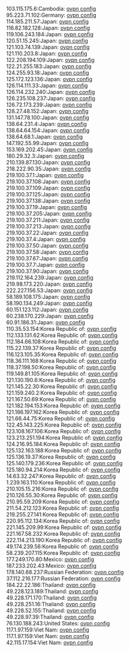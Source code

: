 103.115.175.6:Cambodia: [ovpn config](vpn/103_115_175_6.ovpn)  
95.223.71.102:Germany: [ovpn config](vpn/95_223_71_102.ovpn)  
114.185.211.57:Japan: [ovpn config](vpn/114_185_211_57.ovpn)  
116.82.182.128:Japan: [ovpn config](vpn/116_82_182_128.ovpn)  
119.106.243.184:Japan: [ovpn config](vpn/119_106_243_184.ovpn)  
120.51.15.245:Japan: [ovpn config](vpn/120_51_15_245.ovpn)  
121.103.74.139:Japan: [ovpn config](vpn/121_103_74_139.ovpn)  
121.110.203.8:Japan: [ovpn config](vpn/121_110_203_8.ovpn)  
122.208.194.109:Japan: [ovpn config](vpn/122_208_194_109.ovpn)  
122.21.255.183:Japan: [ovpn config](vpn/122_21_255_183.ovpn)  
124.255.93.18:Japan: [ovpn config](vpn/124_255_93_18.ovpn)  
125.172.123.136:Japan: [ovpn config](vpn/125_172_123_136.ovpn)  
126.114.111.33:Japan: [ovpn config](vpn/126_114_111_33.ovpn)  
126.114.232.240:Japan: [ovpn config](vpn/126_114_232_240.ovpn)  
126.235.108.237:Japan: [ovpn config](vpn/126_235_108_237.ovpn)  
126.72.173.239:Japan: [ovpn config](vpn/126_72_173_239.ovpn)  
128.27.48.152:Japan: [ovpn config](vpn/128_27_48_152.ovpn)  
131.147.78.100:Japan: [ovpn config](vpn/131_147_78_100.ovpn)  
138.64.231.4:Japan: [ovpn config](vpn/138_64_231_4.ovpn)  
138.64.64.154:Japan: [ovpn config](vpn/138_64_64_154.ovpn)  
138.64.68.1:Japan: [ovpn config](vpn/138_64_68_1.ovpn)  
147.192.55.99:Japan: [ovpn config](vpn/147_192_55_99.ovpn)  
153.169.202.45:Japan: [ovpn config](vpn/153_169_202_45.ovpn)  
180.29.32.3:Japan: [ovpn config](vpn/180_29_32_3.ovpn)  
210.139.87.130:Japan: [ovpn config](vpn/210_139_87_130.ovpn)  
218.222.90.35:Japan: [ovpn config](vpn/218_222_90_35.ovpn)  
219.100.37.1:Japan: [ovpn config](vpn/219_100_37_1.ovpn)  
219.100.37.108:Japan: [ovpn config](vpn/219_100_37_108.ovpn)  
219.100.37.109:Japan: [ovpn config](vpn/219_100_37_109.ovpn)  
219.100.37.125:Japan: [ovpn config](vpn/219_100_37_125.ovpn)  
219.100.37.138:Japan: [ovpn config](vpn/219_100_37_138.ovpn)  
219.100.37.19:Japan: [ovpn config](vpn/219_100_37_19.ovpn)  
219.100.37.205:Japan: [ovpn config](vpn/219_100_37_205.ovpn)  
219.100.37.211:Japan: [ovpn config](vpn/219_100_37_211.ovpn)  
219.100.37.213:Japan: [ovpn config](vpn/219_100_37_213.ovpn)  
219.100.37.22:Japan: [ovpn config](vpn/219_100_37_22.ovpn)  
219.100.37.4:Japan: [ovpn config](vpn/219_100_37_4.ovpn)  
219.100.37.50:Japan: [ovpn config](vpn/219_100_37_50.ovpn)  
219.100.37.58:Japan: [ovpn config](vpn/219_100_37_58.ovpn)  
219.100.37.67:Japan: [ovpn config](vpn/219_100_37_67.ovpn)  
219.100.37.7:Japan: [ovpn config](vpn/219_100_37_7.ovpn)  
219.100.37.90:Japan: [ovpn config](vpn/219_100_37_90.ovpn)  
219.112.164.239:Japan: [ovpn config](vpn/219_112_164_239.ovpn)  
219.98.173.220:Japan: [ovpn config](vpn/219_98_173_220.ovpn)  
222.227.156.53:Japan: [ovpn config](vpn/222_227_156_53.ovpn)  
58.189.108.175:Japan: [ovpn config](vpn/58_189_108_175.ovpn)  
58.190.134.249:Japan: [ovpn config](vpn/58_190_134_249.ovpn)  
60.151.123.112:Japan: [ovpn config](vpn/60_151_123_112.ovpn)  
60.238.170.229:Japan: [ovpn config](vpn/60_238_170_229.ovpn)  
60.91.186.31:Japan: [ovpn config](vpn/60_91_186_31.ovpn)  
110.35.53.154:Korea Republic of: [ovpn config](vpn/110_35_53_154.ovpn)  
112.133.131.62:Korea Republic of: [ovpn config](vpn/112_133_131_62.ovpn)  
112.184.66.108:Korea Republic of: [ovpn config](vpn/112_184_66_108.ovpn)  
115.22.139.37:Korea Republic of: [ovpn config](vpn/115_22_139_37.ovpn)  
116.123.105.35:Korea Republic of: [ovpn config](vpn/116_123_105_35.ovpn)  
118.36.111.168:Korea Republic of: [ovpn config](vpn/118_36_111_168.ovpn)  
118.37.198.50:Korea Republic of: [ovpn config](vpn/118_37_198_50.ovpn)  
119.149.81.105:Korea Republic of: [ovpn config](vpn/119_149_81_105.ovpn)  
121.130.190.6:Korea Republic of: [ovpn config](vpn/121_130_190_6.ovpn)  
121.145.22.30:Korea Republic of: [ovpn config](vpn/121_145_22_30.ovpn)  
121.159.240.2:Korea Republic of: [ovpn config](vpn/121_159_240_2.ovpn)  
121.167.50.69:Korea Republic of: [ovpn config](vpn/121_167_50_69.ovpn)  
121.182.194.153:Korea Republic of: [ovpn config](vpn/121_182_194_153.ovpn)  
121.186.197.162:Korea Republic of: [ovpn config](vpn/121_186_197_162.ovpn)  
121.66.44.75:Korea Republic of: [ovpn config](vpn/121_66_44_75.ovpn)  
122.45.143.225:Korea Republic of: [ovpn config](vpn/122_45_143_225.ovpn)  
123.108.167.106:Korea Republic of: [ovpn config](vpn/123_108_167_106.ovpn)  
123.213.251.194:Korea Republic of: [ovpn config](vpn/123_213_251_194.ovpn)  
124.216.95.184:Korea Republic of: [ovpn config](vpn/124_216_95_184.ovpn)  
125.132.163.188:Korea Republic of: [ovpn config](vpn/125_132_163_188.ovpn)  
125.136.19.37:Korea Republic of: [ovpn config](vpn/125_136_19_37.ovpn)  
125.140.179.236:Korea Republic of: [ovpn config](vpn/125_140_179_236.ovpn)  
125.180.94.214:Korea Republic of: [ovpn config](vpn/125_180_94_214.ovpn)  
14.63.32.247:Korea Republic of: [ovpn config](vpn/14_63_32_247.ovpn)  
1.239.163.110:Korea Republic of: [ovpn config](vpn/1_239_163_110.ovpn)  
210.105.15.216:Korea Republic of: [ovpn config](vpn/210_105_15_216.ovpn)  
210.126.55.30:Korea Republic of: [ovpn config](vpn/210_126_55_30.ovpn)  
210.95.59.209:Korea Republic of: [ovpn config](vpn/210_95_59_209.ovpn)  
211.54.212.123:Korea Republic of: [ovpn config](vpn/211_54_212_123.ovpn)  
219.255.27.141:Korea Republic of: [ovpn config](vpn/219_255_27_141.ovpn)  
220.95.112.134:Korea Republic of: [ovpn config](vpn/220_95_112_134.ovpn)  
221.145.209.99:Korea Republic of: [ovpn config](vpn/221_145_209_99.ovpn)  
221.167.58.232:Korea Republic of: [ovpn config](vpn/221_167_58_232.ovpn)  
222.114.213.190:Korea Republic of: [ovpn config](vpn/222_114_213_190.ovpn)  
49.174.239.56:Korea Republic of: [ovpn config](vpn/49_174_239_56.ovpn)  
58.239.207.115:Korea Republic of: [ovpn config](vpn/58_239_207_115.ovpn)  
177.249.170.80:Mexico: [ovpn config](vpn/177_249_170_80.ovpn)  
187.233.202.43:Mexico: [ovpn config](vpn/187_233_202_43.ovpn)  
178.140.68.237:Russian Federation: [ovpn config](vpn/178_140_68_237.ovpn)  
37.112.216.177:Russian Federation: [ovpn config](vpn/37_112_216_177.ovpn)  
184.22.22.186:Thailand: [ovpn config](vpn/184_22_22_186.ovpn)  
49.228.123.189:Thailand: [ovpn config](vpn/49_228_123_189.ovpn)  
49.228.171.170:Thailand: [ovpn config](vpn/49_228_171_170.ovpn)  
49.228.251.16:Thailand: [ovpn config](vpn/49_228_251_16.ovpn)  
49.228.52.155:Thailand: [ovpn config](vpn/49_228_52_155.ovpn)  
49.228.97.39:Thailand: [ovpn config](vpn/49_228_97_39.ovpn)  
76.130.188.243:United States: [ovpn config](vpn/76_130_188_243.ovpn)  
117.1.97.159:Viet Nam: [ovpn config](vpn/117_1_97_159.ovpn)  
117.1.97.159:Viet Nam: [ovpn config](vpn/117_1_97_159.ovpn)  
42.115.17.154:Viet Nam: [ovpn config](vpn/42_115_17_154.ovpn)  
